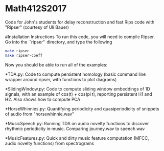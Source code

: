 # Math412S2017
Code for John's students for delay reconstruction and fast Rips code with "Ripser" (courtesy of Uli Bauer)

#Installation Instructions
To run this code, you will need to compile Ripser.  Go into the ``ripser'' directory, and type the following

~~~~~ bash
make ripser
make ripser-coeff
~~~~~

Now you should be able to run all of the examples:

*TDA.py: Code to compute persistent homology (basic command line wrapper around ripser, with functions to plot diagrams)

*SlidingWindow.py: Code to compute sliding window embeddings of 1D signals, with an example of cos(t) + cos(pi t), reporting persistent H1 and H2.  Also shows how to compute PCA

*HorseWhinnies.py: Quantifying periodicity and quasiperiodicity of snippets of audio from "horsewhinnie.wav"

*MusicSpeech.py: Running TDA on audio novelty functions to discover rhythmic periodicity in music.  Comparing journey.wav to speech.wav

*MusicFeatures.py: Quick and dirty music feature computation (MFCC, audio novelty functions) from spectrograms
